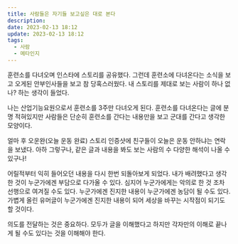 ```yaml
---
title: 사람들은 자기들 보고싶은 대로 본다
description: 
date: 2023-02-13 18:12
update: 2023-02-13 18:12
tags:
  - 사람
  - 메타인지
---
```



훈련소를 다녀오며 인스타에 스토리를 공유했다. 그런데 훈련소에 다녀온다는 소식을 보고 오게된 안부인사들을 보고 참 당혹스러웠다. 내 스토리를 제대로 보는 사람이 하나 없나? 하는 생각이 들었다.

나는 산업기능요원으로서 훈련소를 3주만 다녀오게 된다. 훈련소를 다녀온다는 글에 분명 적혀있지만 사람들은 단순히 훈련소를 간다는 내용만을 보고 군대를 간다고 생각한 모양이다.

얼마 후 오운완(오늘 운동 완료) 스토리 인증샷에 친구들이 오늘은 운동 안하냐는 연락을 보냈다.
아하 그렇구나, 같은 글과 내용을 봐도 보는 사람의 수 다양한 해석이 나올 수 있구나! 

어릴적부터 익히 들어오던 내용을 다시 한번 되돌아보게 되었다.
내가 배려했다고 생각한 것이 누군가에겐 부담으로 다가올 수 있다.
심지어 누군가에게는 악의로 한 것 조차 선행으로 여겨질 수도 있다.
누군가에겐 진지한 내용이 누군가에겐 농담이 될 수도 있다.
가볍게 올린 유머글이 누군가에겐 진지한 내용이 되어 세상을 바꾸는 시작점이 되기도 할 것이다.


의도를 전달하는 것은 중요하다. 모두가 글을 이해했다고 하지만 각자만의 이해로 끝나게 될 수도 있다는 것을 이해해야 한다.
